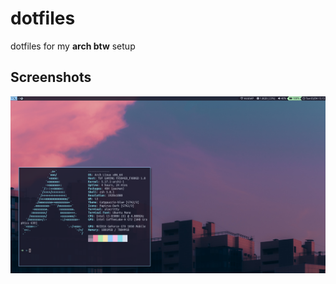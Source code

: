# dotfiles

dotfiles for my **arch btw** setup

## Screenshots

![Desktop](./assets/screenshot.png)
